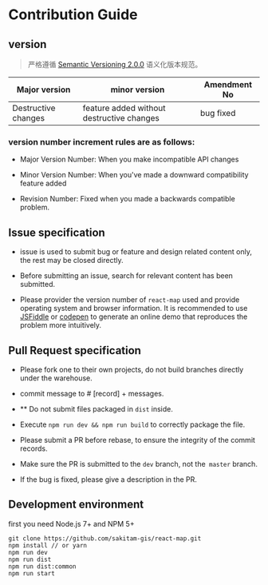 # Contribution Guide

## version

> 严格遵循 [Semantic Versioning 2.0.0](http://semver.org/lang/zh-CN/) 语义化版本规范。

| Major version | minor version |  Amendment No |
| ------------- | -------------------------- | -------------------- |
| Destructive changes | feature added without destructive changes  | bug fixed |

### version number increment rules are as follows:

- Major Version Number: When you make incompatible API changes

- Minor Version Number: When you've made a downward compatibility feature added

- Revision Number: Fixed when you made a backwards compatible problem.

## Issue specification

- issue is used to submit bug or feature and design related content only, the rest may be closed directly.

- Before submitting an issue, search for relevant content has been submitted.

- Please provider the version number of ``react-map`` used and provide operating system and browser information. 
  It is recommended to use [JSFiddle](https://jsfiddle.net/) or [codepen](https://codepen.io/) to generate an online 
  demo that reproduces the problem more intuitively.

## Pull Request specification

- Please fork one to their own projects, do not build branches directly under the warehouse.

- commit message to # [record] + messages.

- ** Do not submit files packaged in `dist` inside.

- Execute `npm run dev && npm run build` to correctly package the file.

- Please submit a PR before rebase, to ensure the integrity of the commit records.

- Make sure the PR is submitted to the `dev` branch, not the` master` branch.

- If the bug is fixed, please give a description in the PR.


## Development environment

first you need Node.js 7+ and NPM 5+

```shell
git clone https://github.com/sakitam-gis/react-map.git
npm install // or yarn
npm run dev
npm run dist
npm run dist:common
npm run start
```
